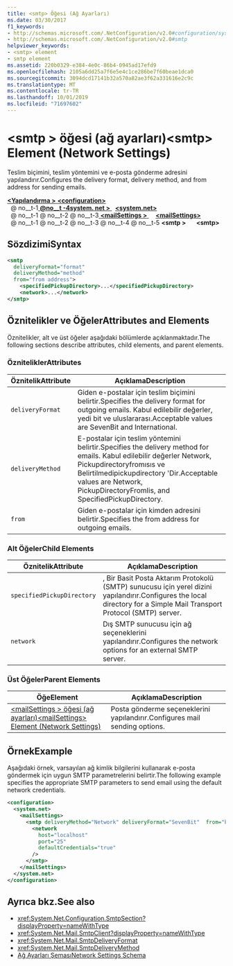 ```yaml
---
title: <smtp> Öğesi (Ağ Ayarları)
ms.date: 03/30/2017
f1_keywords:
- http://schemas.microsoft.com/.NetConfiguration/v2.0#configuration/system.net/mailSettings/smtp
- http://schemas.microsoft.com/.NetConfiguration/v2.0#smtp
helpviewer_keywords:
- <smtp> element
- smtp element
ms.assetid: 220b0329-e384-4e0c-86b4-0945ad17efd9
ms.openlocfilehash: 2105a6dd25a7f6e5e4c1ce286be7f60beae1dca0
ms.sourcegitcommit: 3094dcd17141b32a570a82ae3f62a331616e2c9c
ms.translationtype: MT
ms.contentlocale: tr-TR
ms.lasthandoff: 10/01/2019
ms.locfileid: "71697602"
---
```

# <a name="smtp-element-network-settings"></a><span data-ttu-id="07ae7-102">\<smtp > öğesi (ağ ayarları)</span><span class="sxs-lookup"><span data-stu-id="07ae7-102">\<smtp> Element (Network Settings)</span></span>
<span data-ttu-id="07ae7-103">Teslim biçimini, teslim yöntemini ve e-posta gönderme adresini yapılandırır.</span><span class="sxs-lookup"><span data-stu-id="07ae7-103">Configures the delivery format, delivery method, and from address for sending emails.</span></span>  
  
[<span data-ttu-id="07ae7-104"> **\<Yapılandırma >** </span><span class="sxs-lookup"><span data-stu-id="07ae7-104">**\<configuration>**</span></span>](../configuration-element.md)  
<span data-ttu-id="07ae7-105">&nbsp; @ no__t-1[ **@no__t -4system. net >** ](system-net-element-network-settings.md)</span><span class="sxs-lookup"><span data-stu-id="07ae7-105">&nbsp;&nbsp;[**\<system.net>**](system-net-element-network-settings.md)</span></span>  
<span data-ttu-id="07ae7-106">&nbsp; @ no__t-1 @ no__t-2 @ no__t-3[ **\<mailSettings >** ](mailsettings-element-network-settings.md)</span><span class="sxs-lookup"><span data-stu-id="07ae7-106">&nbsp;&nbsp;&nbsp;&nbsp;[**\<mailSettings>**](mailsettings-element-network-settings.md)</span></span>  
<span data-ttu-id="07ae7-107">&nbsp; @ no__t-1 @ no__t-2 @ no__t-3 @ no__t-4 @ no__t-5 **\<smtp >**</span><span class="sxs-lookup"><span data-stu-id="07ae7-107">&nbsp;&nbsp;&nbsp;&nbsp;&nbsp;&nbsp;**\<smtp>**</span></span>  
  
## <a name="syntax"></a><span data-ttu-id="07ae7-108">Sözdizimi</span><span class="sxs-lookup"><span data-stu-id="07ae7-108">Syntax</span></span>  
  
```xml  
<smtp  
  deliveryFormat="format"  
  deliveryMethod="method"  
  from="from address">
    <specifiedPickupDirectory>...</specifiedPickupDirectory>  
    <network>...</network>  
</smtp>  
```  
  
## <a name="attributes-and-elements"></a><span data-ttu-id="07ae7-109">Öznitelikler ve Öğeler</span><span class="sxs-lookup"><span data-stu-id="07ae7-109">Attributes and Elements</span></span>  
 <span data-ttu-id="07ae7-110">Öznitelikler, alt ve üst öğeler aşağıdaki bölümlerde açıklanmaktadır.</span><span class="sxs-lookup"><span data-stu-id="07ae7-110">The following sections describe attributes, child elements, and parent elements.</span></span>  
  
### <a name="attributes"></a><span data-ttu-id="07ae7-111">Öznitelikler</span><span class="sxs-lookup"><span data-stu-id="07ae7-111">Attributes</span></span>  
  
|<span data-ttu-id="07ae7-112">Öznitelik</span><span class="sxs-lookup"><span data-stu-id="07ae7-112">Attribute</span></span>|<span data-ttu-id="07ae7-113">Açıklama</span><span class="sxs-lookup"><span data-stu-id="07ae7-113">Description</span></span>|  
|---------------|-----------------|  
|`deliveryFormat`|<span data-ttu-id="07ae7-114">Giden e-postalar için teslim biçimini belirtir.</span><span class="sxs-lookup"><span data-stu-id="07ae7-114">Specifies the delivery format for outgoing emails.</span></span> <span data-ttu-id="07ae7-115">Kabul edilebilir değerler, yedi bit ve uluslararası.</span><span class="sxs-lookup"><span data-stu-id="07ae7-115">Acceptable values are SevenBit and International.</span></span>|  
|`deliveryMethod`|<span data-ttu-id="07ae7-116">E-postalar için teslim yöntemini belirtir.</span><span class="sxs-lookup"><span data-stu-id="07ae7-116">Specifies the delivery method for emails.</span></span> <span data-ttu-id="07ae7-117">Kabul edilebilir değerler Network, Pickupdirectoryfromısıs ve Belirtilmedipickupdirectory 'Dir.</span><span class="sxs-lookup"><span data-stu-id="07ae7-117">Acceptable values are Network, PickupDirectoryFromIis, and SpecifiedPickupDirectory.</span></span>|  
|`from`|<span data-ttu-id="07ae7-118">Giden e-postalar için kimden adresini belirtir.</span><span class="sxs-lookup"><span data-stu-id="07ae7-118">Specifies the from address for outgoing emails.</span></span>|  
  
### <a name="child-elements"></a><span data-ttu-id="07ae7-119">Alt Öğeler</span><span class="sxs-lookup"><span data-stu-id="07ae7-119">Child Elements</span></span>  
  
|<span data-ttu-id="07ae7-120">Öznitelik</span><span class="sxs-lookup"><span data-stu-id="07ae7-120">Attribute</span></span>|<span data-ttu-id="07ae7-121">Açıklama</span><span class="sxs-lookup"><span data-stu-id="07ae7-121">Description</span></span>|  
|---------------|-----------------|  
|`specifiedPickupDirectory`|<span data-ttu-id="07ae7-122">, Bir Basit Posta Aktarım Protokolü (SMTP) sunucusu için yerel dizini yapılandırır.</span><span class="sxs-lookup"><span data-stu-id="07ae7-122">Configures the local directory for a Simple Mail Transport Protocol (SMTP) server.</span></span>|  
|`network`|<span data-ttu-id="07ae7-123">Dış SMTP sunucusu için ağ seçeneklerini yapılandırır.</span><span class="sxs-lookup"><span data-stu-id="07ae7-123">Configures the network options for an external SMTP server.</span></span>|  
  
### <a name="parent-elements"></a><span data-ttu-id="07ae7-124">Üst Öğeler</span><span class="sxs-lookup"><span data-stu-id="07ae7-124">Parent Elements</span></span>  
  
|<span data-ttu-id="07ae7-125">**Öğe**</span><span class="sxs-lookup"><span data-stu-id="07ae7-125">**Element**</span></span>|<span data-ttu-id="07ae7-126">**Açıklama**</span><span class="sxs-lookup"><span data-stu-id="07ae7-126">**Description**</span></span>|  
|-----------------|---------------------|  
|[<span data-ttu-id="07ae7-127">\<mailSettings > öğesi (ağ ayarları)</span><span class="sxs-lookup"><span data-stu-id="07ae7-127">\<mailSettings> Element (Network Settings)</span></span>](mailsettings-element-network-settings.md)|<span data-ttu-id="07ae7-128">Posta gönderme seçeneklerini yapılandırır.</span><span class="sxs-lookup"><span data-stu-id="07ae7-128">Configures mail sending options.</span></span>|  
  
## <a name="example"></a><span data-ttu-id="07ae7-129">Örnek</span><span class="sxs-lookup"><span data-stu-id="07ae7-129">Example</span></span>  
 <span data-ttu-id="07ae7-130">Aşağıdaki örnek, varsayılan ağ kimlik bilgilerini kullanarak e-posta göndermek için uygun SMTP parametrelerini belirtir.</span><span class="sxs-lookup"><span data-stu-id="07ae7-130">The following example specifies the appropriate SMTP parameters to send email using the default network credentials.</span></span>  
  
```xml  
<configuration>  
  <system.net>  
    <mailSettings>  
      <smtp deliveryMethod="Network" deliveryFormat="SevenBit"  from="ben@contoso.com">  
        <network  
          host="localhost"  
          port="25"  
          defaultCredentials="true"  
        />  
      </smtp>  
    </mailSettings>  
  </system.net>  
</configuration>  
```  
  
## <a name="see-also"></a><span data-ttu-id="07ae7-131">Ayrıca bkz.</span><span class="sxs-lookup"><span data-stu-id="07ae7-131">See also</span></span>

- <xref:System.Net.Configuration.SmtpSection?displayProperty=nameWithType>
- <xref:System.Net.Mail.SmtpClient?displayProperty=nameWithType>
- <xref:System.Net.Mail.SmtpDeliveryFormat>
- <xref:System.Net.Mail.SmtpDeliveryMethod>
- [<span data-ttu-id="07ae7-132">Ağ Ayarları Şeması</span><span class="sxs-lookup"><span data-stu-id="07ae7-132">Network Settings Schema</span></span>](index.md)
